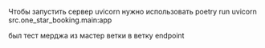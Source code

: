 Чтобы запустить сервер uvicorn нужно использовать 
poetry run uvicorn src.one_star_booking.main:app

был тест мерджа из мастер ветки в ветку endpoint